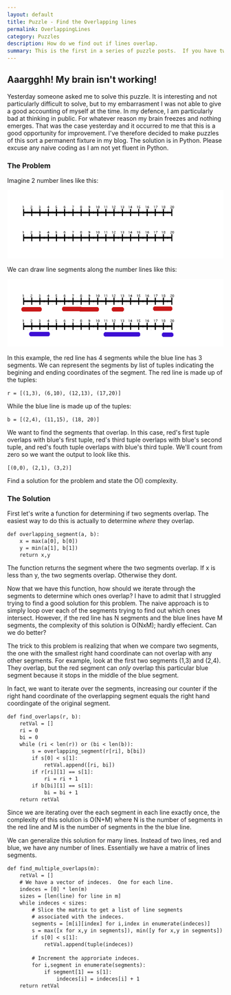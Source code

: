```yaml
---
layout: default
title: Puzzle - Find the Overlapping lines
permalink: OverlappingLines
category: Puzzles
description: How do we find out if lines overlap.
summary: This is the first in a series of puzzle posts.  If you have two number lines with several line segments on them, how do you efficiently determine which line segments on the number lines overlap?
---
```

## Aaargghh! My brain isn't working!

Yesterday someone asked me to solve this puzzle.  It is interesting and
not particularly difficult to solve, but to my embarrasment I was not
able to give a good accounting of myself at the time.  In my defence, I
am particularly bad at thinking in public.  For whatever reason my
brain freezes and nothing emerges.  That was the case yesterday and
it occurred to me that this is a good opportunity for improvement.  I've
therefore decided to make puzzles of this sort a permanent fixture in
my blog. The solution is in Python.  Please excuse any naive coding
as I am not yet fluent in Python.

### The Problem

Imagine 2 number lines like this:

![Number Lines](../images/NumberLines.png "Two Numberlines")

We can draw line segments along the number lines like this:

![Line Segments](../images/LineSegments.png "Line Segments")

In this example, the red line has 4 segments while the blue
line has 3 segments.  We can represent the segments by list
of tuples indicating the begining and ending coordinates of the
segment.  The red line is made up of the tuples:

    r = [(1,3), (6,10), (12,13), (17,20)]

While the blue line is made up of the tuples:

    b = [(2,4), (11,15), (18, 20)]


We want to find the segments that overlap.  In this case, red's first
tuple overlaps with blue's first tuple, red's third tuple overlaps
with blue's second tuple, and red's fouth tuple overlaps with blue's
third tuple.  We'll count from zero so we want the output to look like
this.

    [(0,0), (2,1), (3,2)]

Find a solution for the problem and state the O() complexity.

### The Solution

First let's write a function for determining if two segments overlap.
The easiest way to do this is actually to determine *where* they overlap.

    def overlapping_segment(a, b):
        x = max(a[0], b[0])
        y = min(a[1], b[1])
        return x,y

The function returns the segment where the two segments overlap.  If x is
less than y, the two segments overlap.  Otherwise they dont.

Now that we have this function, how should we iterate through the
segments to determine which ones overlap?
I have to admit that I struggled trying to find a good solution for this
problem.  The naive approach is to simply loop over each of the segments
trying to find out which ones intersect.  However, if the red line has
N segments and the blue lines have M segments, the complexity of this
solution is O(NxM); hardly effecient.  Can we do better?

The trick to this problem is realizing that when we compare two segments,
the one with the smallest right hand coordinate can not overlap with
any other segments.  For example, look at the first two segments (1,3) and
(2,4). They overlap, but the red segment can *only* overlap this particular
blue segment because it stops in the middle of the blue segment.

In fact, we want to iterate over the segments, increasing our counter
if the right hand coordinate of the overlapping segment equals the
right hand coordingate of the original segment.

    def find_overlaps(r, b):
        retVal = []
        ri = 0
        bi = 0
        while (ri < len(r)) or (bi < len(b)): 
            s = overlapping_segment(r[ri], b[bi])
            if s[0] < s[1]:
                retVal.append([ri, bi])
            if r[ri][1] == s[1]:
                ri = ri + 1
            if b[bi][1] == s[1]:
                bi = bi + 1
        return retVal

Since we are iterating over the each segment in each line exactly once,
the complexity of this solution is O(N+M) where N is the number
of segments in the red line and M is the number of segments in the
the blue line.

We can generalize this solution for many lines.  Instead of two lines,
red and blue, we have any number of lines.  Essentially we have a matrix
of lines segments.

    def find_multiple_overlaps(m):
        retVal = []
        # We have a vector of indeces.  One for each line.
        indeces = [0] * len(m)
        sizes = [len(line) for line in m]
        while indeces < sizes:
            # Slice the matrix to get a list of line segments
            # associated with the indeces.
            segments = [m[i][index] for i,index in enumerate(indeces)]
            s = max([x for x,y in segments]), min([y for x,y in segments])
            if s[0] < s[1]:
                retVal.append(tuple(indeces))

            # Increment the approriate indeces.
            for i,segment in enumerate(segments):
                if segment[1] == s[1]:
                    indeces[i] = indeces[i] + 1
        return retVal


